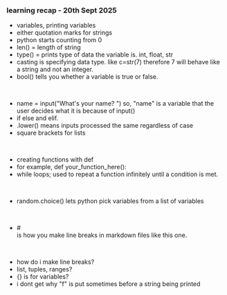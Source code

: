 ### learning recap - 20th Sept 2025
- variables, printing variables
- either quotation marks for strings
- python starts counting from 0
- len() = length of string
- type() = prints type of data the variable is. int, float, str
- casting is specifying data type. like c=str(7) therefore 7 will behave like a string and not an integer.
- bool() tells you whether a variable is true or false.
<br>

- name = input("What's your name? ") 
so, "name" is a variable that the user decides what it is because of input()
- if else and elif.
- .lower() means inputs processed the same regardless of case
- square brackets for lists
<br>

- creating functions with def
- for example, def your_function_here():
- while loops; used to repeat a function infinitely until a condition is met.
<br>

- random.choice() lets python pick variables from a list of variables
<br>

- #<br> is how you make line breaks in markdown files like this one. 
<br>

* how do i make line breaks?
* list, tuples, ranges?
* {} is for variables?
* i dont get why "f" is put sometimes before a string being printed
